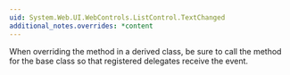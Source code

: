```yaml
---
uid: System.Web.UI.WebControls.ListControl.TextChanged
additional_notes.overrides: *content
---
```


<p>When overriding the <xref href="System.Web.UI.WebControls.ListControl.OnTextChanged(System.EventArgs)"></xref> method in a derived class, be sure to call the <xref href="System.Web.UI.WebControls.ListControl.OnTextChanged(System.EventArgs)"></xref> method for the base class so that registered delegates receive the event.</p>


